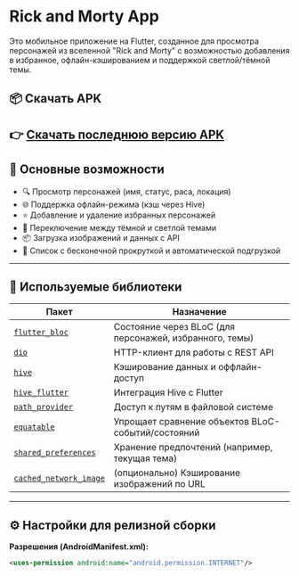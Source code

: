 # Rick and Morty App

Это мобильное приложение на Flutter, созданное для просмотра персонажей из вселенной "Rick and Morty" с возможностью добавления в избранное, офлайн-кэшированием и поддержкой светлой/тёмной темы.
## 📦 Скачать APK

👉 [Скачать последнюю версию APK](https://github.com/Muhammad-true/rick_and_morty_app/blob/main/lib/release/app-release.apk)
---

## 🚀 Основные возможности

- 🔍 Просмотр персонажей (имя, статус, раса, локация)
- 🌐 Поддержка офлайн-режима (кэш через Hive)
- ⭐ Добавление и удаление избранных персонажей
- 🎨 Переключение между тёмной и светлой темами
- 📦 Загрузка изображений и данных с API
- 📃 Список с бесконечной прокруткой и автоматической подгрузкой

---

## 🧱 Используемые библиотеки

| Пакет | Назначение |
|------|------------|
| [`flutter_bloc`](https://pub.dev/packages/flutter_bloc) | Состояние через BLoC (для персонажей, избранного, темы) |
| [`dio`](https://pub.dev/packages/dio) | HTTP-клиент для работы с REST API |
| [`hive`](https://pub.dev/packages/hive) | Кэширование данных и оффлайн-доступ |
| [`hive_flutter`](https://pub.dev/packages/hive_flutter) | Интеграция Hive с Flutter |
| [`path_provider`](https://pub.dev/packages/path_provider) | Доступ к путям в файловой системе |
| [`equatable`](https://pub.dev/packages/equatable) | Упрощает сравнение объектов BLoC-событий/состояний |
| [`shared_preferences`](https://pub.dev/packages/shared_preferences) | Хранение предпочтений (например, текущая тема) |
| [`cached_network_image`](https://pub.dev/packages/cached_network_image) | (опционально) Кэширование изображений по URL |

---

## ⚙️ Настройки для релизной сборки

**Разрешения (AndroidManifest.xml):**

```xml
<uses-permission android:name="android.permission.INTERNET"/>

